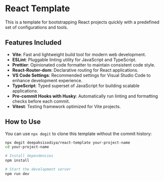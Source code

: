 # React Template

This is a template for bootstrapping React projects quickly with a predefined set of configurations and tools.

## Features Included

- **Vite**: Fast and lightweight build tool for modern web development.
- **ESLint**: Pluggable linting utility for JavaScript and TypeScript.
- **Prettier**: Opinionated code formatter to maintain consistent code style.
- **React-Router-dom**: Declarative routing for React applications.
- **VS Code Settings**: Recommended settings for Visual Studio Code to enhance development experience.
- **TypeScript**: Typed superset of JavaScript for building scalable applications.
- **Pre-commit Hooks with Husky**: Automatically run linting and formatting checks before each commit.
- **Vitest**: Testing framework optimized for Vite projects.

## How to Use

You can use `npx degit` to clone this template without the commit history:

```bash
npx degit deepaksisodiya/react-template your-project-name
cd your-project-name

# Install dependencies
npm install

# Start the development server
npm run dev
```

<!--

# React + TypeScript + Vite

# This template provides a minimal setup to get React working in Vite with HMR and some ESLint rules.

# Currently, two official plugins are available:

# - [@vitejs/plugin-react](https://github.com/vitejs/vite-plugin-react/blob/main/packages/plugin-react/README.md) uses [Babel](https://babeljs.io/) for Fast Refresh
# - [@vitejs/plugin-react-swc](https://github.com/vitejs/vite-plugin-react-swc) uses [SWC](https://swc.rs/) for Fast Refresh

# ## Expanding the ESLint configuration

# If you are developing a production application, we recommend updating the configuration to enable type aware lint rules:

# - Configure the top-level `parserOptions` property like this:

# ```js
# export default {
#   // other rules...
#   parserOptions: {
#     ecmaVersion: 'latest',
#     sourceType: 'module',
#     project: ['./tsconfig.json', './tsconfig.node.json'],
#     tsconfigRootDir: __dirname
#   }
# };
# ```

# - Replace `plugin:@typescript-eslint/recommended` to `plugin:@typescript-eslint/recommended-type-checked` or `plugin:@typescript-eslint/strict-type-checked`
# - Optionally add `plugin:@typescript-eslint/stylistic-type-checked`
# - Install [eslint-plugin-react](https://github.com/jsx-eslint/eslint-plugin-react) and add `plugin:react/recommended` & `plugin:react/jsx-runtime` to the `extends` list  -->
